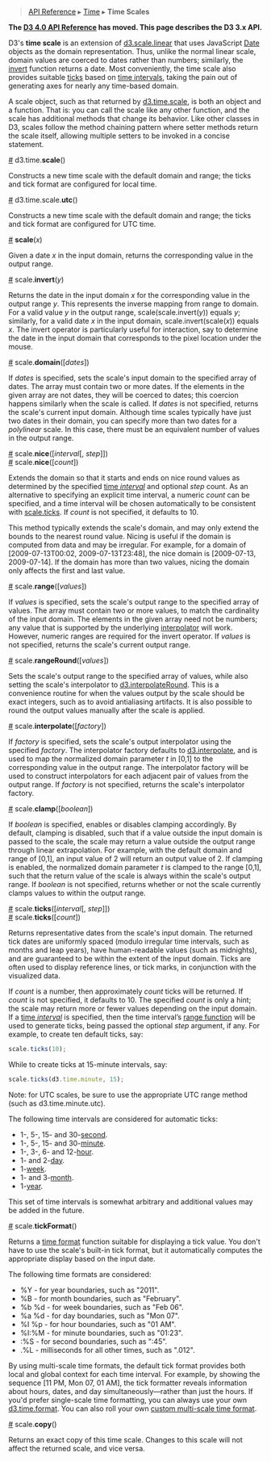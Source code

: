 > [API Reference](API-Reference.md) ▸ [Time](Time.md) ▸ **Time Scales**

**The [D3 4.0 API Reference](https://github.com/d3/d3/blob/master/API.md) has moved. This page describes the D3 3.x API.**

D3's **time scale** is an extension of [d3.scale.linear](Quantitative-Scales.md#linear) that uses JavaScript [Date](https://developer.mozilla.org/en/JavaScript/Reference/Global_Objects/Date) objects as the domain representation. Thus, unlike the normal linear scale, domain values are coerced to dates rather than numbers; similarly, the [invert](Time-Scales.md#invert) function returns a date. Most conveniently, the time scale also provides suitable [ticks](Time-Scales.md#ticks) based on [time intervals](Time-Intervals.md), taking the pain out of generating axes for nearly any time-based domain.

A scale object, such as that returned by [d3.time.scale](Time-Scales.md#scale), is both an object and a function. That is: you can call the scale like any other function, and the scale has additional methods that change its behavior. Like other classes in D3, scales follow the method chaining pattern where setter methods return the scale itself, allowing multiple setters to be invoked in a concise statement.

<a name="scale" href="Time-Scales#scale">#</a> d3.time.<b>scale</b>()

Constructs a new time scale with the default domain and range; the ticks and tick format are configured for local time.

<a name="utc" href="Time-Scales#utc">#</a> d3.time.scale.<b>utc</b>()

Constructs a new time scale with the default domain and range; the ticks and tick format are configured for UTC time.

<a name="_scale" href="Time-Scales#_scale">#</a> <b>scale</b>(<i>x</i>)

Given a date *x* in the input domain, returns the corresponding value in the output range.

<a name="invert" href="Time-Scales#invert">#</a> scale.<b>invert</b>(<i>y</i>)

Returns the date in the input domain *x* for the corresponding value in the output range *y*. This represents the inverse mapping from range to domain. For a valid value *y* in the output range, scale(scale.invert(*y*)) equals *y*; similarly, for a valid date *x* in the input domain, scale.invert(scale(*x*)) equals *x*. The invert operator is particularly useful for interaction, say to determine the date in the input domain that corresponds to the pixel location under the mouse.

<a name="domain" href="Time-Scales#domain">#</a> scale.<b>domain</b>([<i>dates</i>])

If *dates* is specified, sets the scale's input domain to the specified array of dates. The array must contain two or more dates. If the elements in the given array are not dates, they will be coerced to dates; this coercion happens similarly when the scale is called. If *dates* is not specified, returns the scale's current input domain. Although time scales typically have just two dates in their domain, you can specify more than two dates for a *polylinear* scale. In this case, there must be an equivalent number of values in the output range.

<a name="nice" href="#nice">#</a> scale.<b>nice</b>([<i>interval</i>[, <i>step</i>]])
<br><a name="nice" href="#nice">#</a> scale.<b>nice</b>([<i>count</i>])

Extends the domain so that it starts and ends on nice round values as determined by the specified [time *interval*](Time-Intervals.md) and optional *step* count. As an alternative to specifying an explicit time interval, a numeric *count* can be specified, and a time interval will be chosen automatically to be consistent with [scale.ticks](#ticks). If *count* is not specified, it defaults to 10.

This method typically extends the scale's domain, and may only extend the bounds to the nearest round value. Nicing is useful if the domain is computed from data and may be irregular. For example, for a domain of [2009-07-13T00:02, 2009-07-13T23:48], the nice domain is [2009-07-13, 2009-07-14]. If the domain has more than two values, nicing the domain only affects the first and last value.

<a name="range" href="Time-Scales#range">#</a> scale.<b>range</b>([<i>values</i>])

If *values* is specified, sets the scale's output range to the specified array of values. The array must contain two or more values, to match the cardinality of the input domain. The elements in the given array need not be numbers; any value that is supported by the underlying [interpolator](Time-Scales.md#interpolate) will work. However, numeric ranges are required for the invert operator. If *values* is not specified, returns the scale's current output range.

<a name="rangeRound" href="Time-Scales#rangeRound">#</a> scale.<b>rangeRound</b>([<i>values</i>])

Sets the scale's output range to the specified array of values, while also setting the scale's interpolator to [d3.interpolateRound](Transitions.md#d3_interpolateRound). This is a convenience routine for when the values output by the scale should be exact integers, such as to avoid antialiasing artifacts. It is also possible to round the output values manually after the scale is applied.

<a name="interpolate" href="Time-Scales#interpolate">#</a> scale.<b>interpolate</b>([<i>factory</i>])

If *factory* is specified, sets the scale's output interpolator using the specified *factory*. The interpolator factory defaults to [d3.interpolate](Transitions.md#d3_interpolate), and is used to map the normalized domain parameter *t* in [0,1] to the corresponding value in the output range. The interpolator factory will be used to construct interpolators for each adjacent pair of values from the output range. If *factory* is not specified, returns the scale's interpolator factory.

<a name="clamp" href="Time-Scales#clamp">#</a> scale.<b>clamp</b>([<i>boolean</i>])

If *boolean* is specified, enables or disables clamping accordingly. By default, clamping is disabled, such that if a value outside the input domain is passed to the scale, the scale may return a value outside the output range through linear extrapolation. For example, with the default domain and range of [0,1], an input value of 2 will return an output value of 2. If clamping is enabled, the normalized domain parameter *t* is clamped to the range [0,1], such that the return value of the scale is always within the scale's output range. If *boolean* is not specified, returns whether or not the scale currently clamps values to within the output range.

<a name="ticks" href="Time-Scales#ticks">#</a> scale.<b>ticks</b>([<i>interval</i>[, <i>step</i>]])
<br><a name="ticks" href="Time-Scales#ticks">#</a> scale.<b>ticks</b>([<i>count</i>])

Returns representative dates from the scale's input domain. The returned tick dates are uniformly spaced (modulo irregular time intervals, such as months and leap years), have human-readable values (such as midnights), and are guaranteed to be within the extent of the input domain. Ticks are often used to display reference lines, or tick marks, in conjunction with the visualized data.

If *count* is a number, then approximately *count* ticks will be returned. If *count* is not specified, it defaults to 10. The specified *count* is only a hint; the scale may return more or fewer values depending on the input domain. If a [time *interval*](Time-Intervals.md) is specified, then the time interval’s [range function](Time-Intervals.md#interval_range) will be used to generate ticks, being passed the optional *step* argument, if any. For example, to create ten default ticks, say:

```javascript
scale.ticks(10);
```

While to create ticks at 15-minute intervals, say:

```javascript
scale.ticks(d3.time.minute, 15);
```

Note: for UTC scales, be sure to use the appropriate UTC range method (such as d3.time.minute.utc).

The following time intervals are considered for automatic ticks:

* 1-, 5-, 15- and 30-[second](Time-Intervals.md#second).
* 1-, 5-, 15- and 30-[minute](Time-Intervals.md#minute).
* 1-, 3-, 6- and 12-[hour](Time-Intervals.md#hour).
* 1- and 2-[day](Time-Intervals.md#day).
* 1-[week](Time-Intervals.md#week).
* 1- and 3-[month](Time-Intervals.md#month).
* 1-[year](Time-Intervals.md#year).

This set of time intervals is somewhat arbitrary and additional values may be added in the future.

<a name="tickFormat" href="Time-Scales#tickFormat">#</a> scale.<b>tickFormat</b>()

Returns a [time format](Time-Formatting.md) function suitable for displaying a tick value. You don't have to use the scale's built-in tick format, but it automatically computes the appropriate display based on the input date.

The following time formats are considered:

* %Y - for year boundaries, such as "2011".
* %B - for month boundaries, such as "February".
* %b %d - for week boundaries, such as "Feb 06".
* %a %d - for day boundaries, such as "Mon 07".
* %I %p - for hour boundaries, such as "01 AM".
* %I:%M - for minute boundaries, such as "01:23".
* :%S - for second boundaries, such as ":45".
* .%L - milliseconds for all other times, such as ".012".

By using multi-scale time formats, the default tick format provides both local and global context for each time interval. For example, by showing the sequence [11 PM, Mon 07, 01 AM], the tick formatter reveals information about hours, dates, and day simultaneously—rather than just the hours. If you'd prefer single-scale time formatting, you can always use your own [d3.time.format](Time-Formatting.md). You can also roll your own [custom multi-scale time format](http://bl.ocks.org/mbostock/4149176).

<a name="copy" href="#copy">#</a> scale.<b>copy</b>()

Returns an exact copy of this time scale. Changes to this scale will not affect the returned scale, and vice versa.
